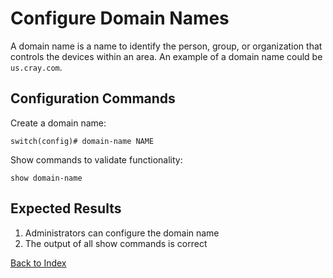 # Configure Domain Names

A domain name is a name to identify the person, group, or organization that controls the devices within an area. An example of a domain name could be `us.cray.com`.

## Configuration Commands

Create a domain name:

```
switch(config)# domain-name NAME
```

Show commands to validate functionality:

```
show domain-name
```

## Expected Results

1. Administrators can configure the domain name
1. The output of all show commands is correct

[Back to Index](../README.md)

